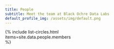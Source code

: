 ```yaml
---
title: People
subtitle: Meet the team at Black Ochre Data Labs
default_profile_img: /assets/img/default.png
---
```


<html>
  <head>

<style>

 .grid { 
  display: grid;
  grid-template-columns: 1fr 1fr 1fr;
  grid-gap: 30px;
  align-items: center;
  justify-items: center;
  }
.grid img {
  border: 1px solid #ccc;
  box-shadow: 2px 2px 6px 0px  rgba(0,0,0,0.3);
  max-width: 100%;
}
</style>

<main class="grid">
{% include list-circles.html items=site.data.people.members %}
  
 </div>
    </div>
  </main>
